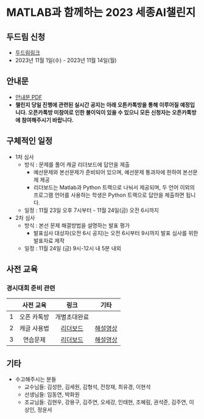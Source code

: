 # MATLAB과 함께하는 2023 세종AI챌린지

## 두드림 신청
- [두드림링크](https://do.sejong.ac.kr/ko/program/all/view/3032)
- 2023년 11월 1일(수) - 2023년 11월 14일(월)

## 안내문
- [안내문 PDF](https://github.com/SejongAI-Challenge/2023.AI.Challenge/blob/main/%E1%84%91%E1%85%A9%E1%84%89%E1%85%B3%E1%84%90%E1%85%A5.jpeg)
- **챌린지 당일 진행에 관련된 실시간 공지는 아래 오튼카톡방을 통해 이루어질 예정입니다. 오픈카톡방 미참여로 인한 불이익이 있을 수 있으니 모든 신청자는 오픈카톡방에 참여해주시기 바랍니다.**


## 구체적인 일정
- 1차 심사
  - 방식 : 문제를 풀어 캐글 리더보드에 답안을 제출
    - 예선문제와 본선문제가 준비되어 있으며, 예선문제 통과자에 한하여 본선문제 제공
    - 리더보드는 Matlab과 Python 트랙으로 나눠서 제공되며, 두 언어 이외의 프로그램 언어를 사용하는 학생은 Python 트랙으로 답안을 제출하면 됩니다.
  - 일정 : 11월 23일 오후 7시부터 - 11월 24일(금) 오전 6시까지
- 2차 심사
  - 방식 : 본선 문제 해결방법을 설명하는 발표 평가
    - 발표심사 대상자(오전 6시 공지)는 오전 6시부터 9시까지 발표 심사를 위한 발표자료 제작 
  - 일정 : 11월 24일 (금) 9시-12시 내 5분 내외


## 사전 교육 
### 경시대회 준비 관련
| | 사전 교육 | 링크 | 기타 | 
|:--:|:--:|:--:|:--:|
| 1 | 오픈 카톡방  |  개별초대완료  |
| 2 | 캐글 사용법  |  [리더보드](https://www.kaggle.com/competitions/sejong-ai-challenge-sample-submission?rvi=1) | [해설영상](https://www.youtube.com/watch?v=LFCOH-s8IF8&list=PLa8kMie0Pc0sSbfQuWKpJ2MVPubHsttXY&index=2)|
| 3 | 연습문제     |  [리더보드](https://www.kaggle.com/competitions/sejong-ai-challenge-practice) | [해설영상](https://www.youtube.com/watch?v=3Ke_yQg10m8&list=PLa8kMie0Pc0sSbfQuWKpJ2MVPubHsttXY) |


## 기타
- 수고해주시는 분들
  - 교수님들: 김성한, 김세원, 김형석, 전창재, 최유경, 이현석
  - 선생님들: 임동연, 박화원
  - 조교님들: 김현우, 강용구, 김주연, 오세강, 인태현, 조혜림, 권석준, 김주연, 이상인, 정윤서 



